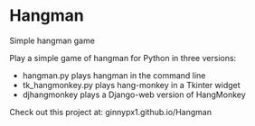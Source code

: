 # Hangman
Simple hangman game

Play a simple game of hangman for Python in three versions:
  - hangman.py plays hangman in the command line
  - tk_hangmonkey.py plays hang-monkey in a Tkinter widget
  - djhangmonkey plays a Django-web version of HangMonkey

Check out this project at: ginnypx1.github.io/Hangman